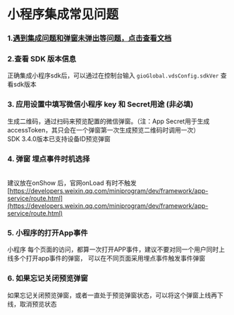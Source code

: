 # 小程序集成常见问题

### 1.[遇到集成问题和弹窗未弹出等问题，点击查看文档](https://shimo.im/docs/xrP8cDKkYx9gJg8Y/read)

### 2.查看 SDK 版本信息

正确集成小程序sdk后，可以通过在控制台输入 `gioGlobal.vdsConfig.sdkVer` 查看sdk版本

### **3. 应用设置中填写微信小程序 key 和 Secret用途 (非必填)**

生成二维码，通过扫码来预览配置的微信弹窗。（注：App Secret用于生成accessToken，其只会在一个弹窗第一次生成预览二维码时调用一次）\
SDK 3.4.0版本已支持设备ID预览弹窗

### 4. 弹窗 埋点事件时机选择

\
建议放在onShow 后，官网onLoad 有时不触发\
[https://developers.weixin.qq.com/miniprogram/dev/framework/app-service/route.html](https://developers.weixin.qq.com/miniprogram/dev/framework/app-service/route.html)

### **5. 小程序的打开App事件**

小程序 每个页面的访问，都算一次打开APP事件，建议不要对同一个用户同时上线多个打开app事件的弹窗， 可以在不同页面采用埋点事件触发事件弹窗

### **6. 如果忘记关闭预览弹窗**

如果忘记关闭预览弹窗，或者一直处于预览弹窗状态，可以将这个弹窗上线再下线，取消预览状态
